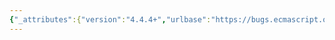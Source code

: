 ```yaml
---
{"_attributes":{"version":"4.4.4+","urlbase":"https://bugs.ecmascript.org/","maintainer":"dherman@mozilla.com"},"bug":{"bug_id":355,"creation_ts":"2012-05-12 00:56:00 -0700","short_desc":"11.1.5.1: missing algorithm","delta_ts":"2012-07-08 14:46:34 -0700","product":"Draft for 6th Edition","component":"editorial issue","version":"Rev 7: May 4, 2012 Draft","rep_platform":"All","op_sys":"All","bug_status":"RESOLVED","resolution":"FIXED","priority":"Normal","bug_severity":"normal","everconfirmed":true,"reporter":{"uid":"jmdyck","name":"Michael Dyck"},"assigned_to":{"uid":"allen","name":"Allen Wirfs-Brock"},"long_desc":[{"commentid":939,"comment_count":0,"who":{"uid":"jmdyck","name":"Michael Dyck"},"bug_when":"2012-05-12 00:56:40 -0700","thetext":"In 11.1.5.1 \"Static Semantics\",\nunder \"Static Semantics: Contains\",\nbetween the production and the Note,\nthere seems to be a missing algorithm,\nwhich I'm guessing is just\n     1. Return false."},{"commentid":1023,"comment_count":1,"who":{"uid":"allen","name":"Allen Wirfs-Brock"},"bug_when":"2012-06-16 09:58:38 -0700","thetext":"fixed in \"Rev 8\", June 12,2012 draft"}]}}
---
```

